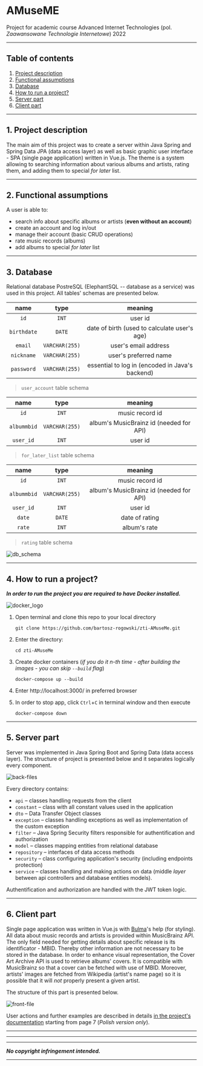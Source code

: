 # AMuseME

Project for academic course Advanced Internet Technologies (pol. *Zaawansowane Technologie Internetowe*) 2022

---

## Table of contents
1. [Project description](#description)
1. [Functional assumptions](#assumptions)
1. [Database](#database)
1. [How to run a project?](#how2run)
1. [Server part](#server)
1. [Client part](#client)

---

## 1. Project description <a name="description"></a>

The main aim of this project was to create a server within Java Spring and Spring Data JPA (data access layer) as well as basic graphic user interface - SPA (single page application) written in Vue.js. 
The theme is a system allowing to searching information about various albums and artists, rating them, and adding them to special *for later* list.

---

## 2. Functional assumptions <a name="assumptions"></a>

A user is able to:
* search info about specific albums or artists (**even without an account**)
* create an account and log in/out
* manage their account (basic CRUD operations)
* rate music records (albums)
* add albums to special *for later* list

---

## 3. Database <a name="database"></a>

Relational database PostreSQL (ElephantSQL -- database as a service) was used in this project.
All tables' schemas are presented below.

| name     | type         | meaning   |
|:------:|:------:|:------:|
| `id`        | `INT` | user id  |
| `birthdate` | `DATE` | date of birth (used to calculate user's age) |
| `email`  | `VARCHAR(255)` | user's email address |
| `nickname` | `VARCHAR(255)` | user's preferred name |
| `password` | `VARCHAR(255)` | essential to log in (encoded in Java's backend) |
> `user_account` table schema

| name     | type         | meaning   |
|:------:|:------:|:------:|
| `id`        | `INT` | music record id |
| `albummbid` | `VARCHAR(255)` | album's MusicBrainz id (needed for API) |
| `user_id` | `INT` | user id  |
> `for_later_list` table schema

| name     | type         | meaning   |
|:------:|:------:|:------:|
| `id`        | `INT` | music record id |
| `albummbid` | `VARCHAR(255)` | album's MusicBrainz id (needed for API) |
| `user_id` | `INT` | user id  |
| `date` | `DATE` | date of rating |
| `rate` | `INT` | album's rate |
> `rating` table schema

![db_schema](./doc/db_schema.png)

---

## 4. How to run a project? <a name="how2run"></a>

***In order to run the project you are required to have Docker installed.***

![docker_logo](https://javamaster.it/wp-content/uploads/2020/06/Moby-logo1.png)

1. Open terminal and clone this repo to your local directory
    ```
    git clone https://github.com/bartosz-rogowski/zti-AMuseMe.git
    ```

1. Enter the directory:
    ```
    cd zti-AMuseMe
    ```

1. Create docker containers (*if you do it n-th time - after building the images - you can skip `--build` flag*)
    ``` 
    docker-compose up --build
    ```

1. Enter http://localhost:3000/ in preferred browser

1. In order to stop app, click `Ctrl`+`C` in terminal window and then execute
    ```
    docker-compose down
    ```

---

## 5. Server part <a name="server"></a>
Server was implemented in Java Spring Boot and Spring Data (data access layer).
The structure of project is presented below and it separates logically every component. 

![back-files](./doc/back-files.png)

Every directory contains:
* `api` – classes handling requests from the client
* `constant` – class with all constant values used in the application
* `dto` – Data Transfer Object classes
* `exception` – classes handling exceptions as well as implementation of the custom exception
* `filter` – Java Spring Security filters responsible for authentification and authorization 
* `model` – classes mapping entities from relational database
* `repository` – interfaces of data access methods 
* `security` – class configuring application's security (including endpoints protection)
* `service` – classes handling and making actions on data (middle *layer* between api controllers and database entities models).

Authentification and authorization are handled with the JWT token logic.

---

## 6. Client part <a name="client"></a>

Single page application was written in Vue.js with [Bulma](https://bulma.io/)'s help (for styling). 
All data about music records and artists is provided within MusicBrainz API. The only field needed for getting details about specific release is its identificator - MBID. Thereby other information are not necessary to be stored in the database.
In order to enhance visual representation, the Cover Art Archive API is used to retrieve albums' covers. It is compatible with MusicBrainz so that a cover can be fetched with use of MBID.
Moreover, artists' images are fetched from Wikipedia (artist's name page) so it is possible that it will *not* properly present a given artist.

The structure of this part is presented below.

![front-file](./doc/front-files.png)

User actions and further examples are described in details [in the project's documentation](./doc/doc.pdf) starting from page 7 (*Polish version only*).


---
---
---

***No copyright infringement intended.***

---
